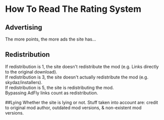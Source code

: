How To Read The Rating System
=============================

## Advertising
The more points, the more ads the site has...

## Redistribution
If redistribution is 1, the site doesn't redistribute the mod (e.g. Links directly to the original download).  
If redistribution is 3, the site doesn't actually redistribute the mod (e.g. skydaz/installers).  
If redistribution is 5, the site is redistributing the mod.  
Bypassing AdFly links count as redistribution.

##Lying
Whether the site is lying or not. Stuff taken into account are: credit to original mod author, outdated mod versions, & non-existent mod versions.
